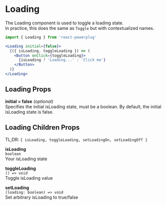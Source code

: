 # Loading

The Loading component is used to toggle a loading state.  
In practice, this does the same as `Toggle` but with contextualized names.

```js
import { Loading } from 'react-powerplug'
```

```jsx
<Loading initial={false}>
  {({ isLoading, toggleLoading }) => (
    <Button onClick={toggleLoading}>
      {isLoading ? 'Loading...' : 'Click me'}
    </Button>
  )}
</Loading>
```

## Loading Props

**initial = false** _(optional)_  
Specifies the initial isLoading state, must be a boolean.
By default, the initial isLoading state is false.

## Loading Children Props

TL;DR: `{ isLoading, toggleLoading, setLoadingOn, setLoadingOff }`

**isLoading**  
`boolean`  
Your isLoading state

**toggleLoading**  
`() => void`  
Toggle isLoading value

**setLoading**  
`(loading: boolean) => void`  
Set arbitrary isLoading to true/false
